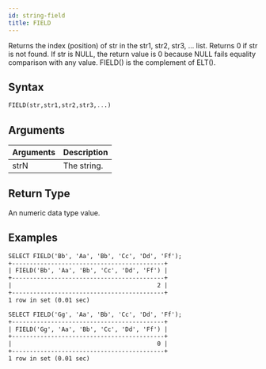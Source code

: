 ```yaml
---
id: string-field
title: FIELD
---
```


Returns the index (position) of str in the str1, str2, str3, ... list. Returns 0 if str is not found.
If str is NULL, the return value is 0 because NULL fails equality comparison with any value.
FIELD() is the complement of ELT().

## Syntax

```sql
FIELD(str,str1,str2,str3,...)
```

## Arguments

| Arguments   | Description |
| ----------- | ----------- |
| strN | The string. |

## Return Type

An numeric data type value.

## Examples

```txt
SELECT FIELD('Bb', 'Aa', 'Bb', 'Cc', 'Dd', 'Ff');
+-------------------------------------------+
| FIELD('Bb', 'Aa', 'Bb', 'Cc', 'Dd', 'Ff') |
+-------------------------------------------+
|                                         2 |
+-------------------------------------------+
1 row in set (0.01 sec)

SELECT FIELD('Gg', 'Aa', 'Bb', 'Cc', 'Dd', 'Ff');
+-------------------------------------------+
| FIELD('Gg', 'Aa', 'Bb', 'Cc', 'Dd', 'Ff') |
+-------------------------------------------+
|                                         0 |
+-------------------------------------------+
1 row in set (0.01 sec)
```
